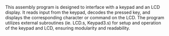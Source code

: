 This assembly program is designed to interface with a keypad and an LCD display. It reads input from the keypad, decodes the pressed key, and displays the corresponding character or command on the LCD. The program utilizes external subroutines (ie. LCD.s, Keypad3.s) for setup and operation of the keypad and LCD, ensuring modularity and readability.
